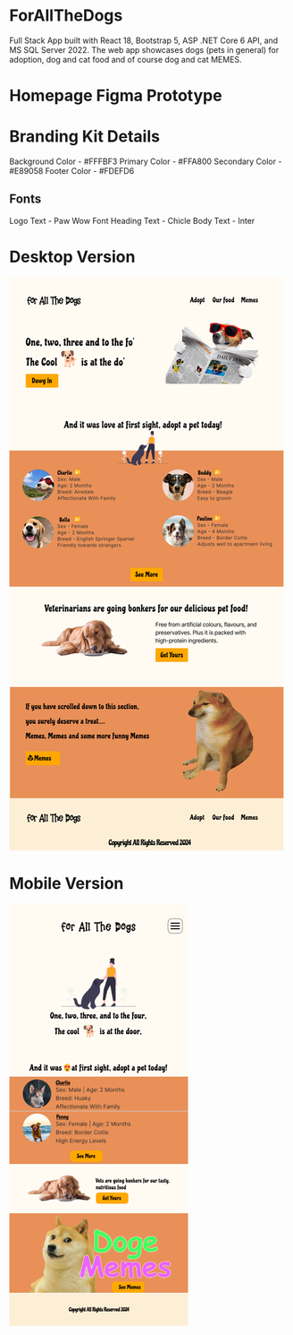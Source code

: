 # ForAllTheDogs
Full Stack App built with React 18, Bootstrap 5, ASP .NET Core 6 API, and MS SQL Server 2022. The web app showcases dogs (pets in general) for adoption, dog and cat food and of course dog and cat MEMES.

# Homepage Figma Prototype
# Branding Kit Details
Background Color - #FFFBF3
Primary Color - #FFA800
Secondary Color - #E89058
Footer Color - #FDEFD6

Fonts
-----------
Logo Text - Paw Wow Font
Heading Text - Chicle
Body Text - Inter

# Desktop Version
![Figma Prototype](forallthedogs.client/src/assets/Home-Desktop.png)

# Mobile Version
![Figma Prototype](forallthedogs.client/src/assets/Home-Mobile.png)
